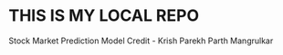 # THIS IS MY LOCAL REPO
Stock Market Prediction Model
Credit - Krish Parekh
         Parth Mangrulkar
